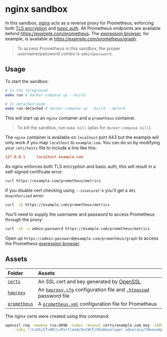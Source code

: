# nginx sandbox

In this sandbox, [nginx](https://nginx.org) acts as a reverse proxy for Prometheus, enforcing both [TLS encryption](https://prometheus.io/docs/guides/tls-encryption) and [basic auth](https://prometheus.io/docs/guides/basic-auth). All Prometheus endpoints are available behind https://example.com/prometheus. The [expression browser](https://prometheus.io/docs/visualization/browser), for example, is available at https://example.com/prometheus/graph.

> To access Prometheus in this sandbox, the proper username/password combo is `admin`/`password`.

## Usage

To start the sandbox:

```bash
# In the foreground
make run # docker-compose up --build

# In detached mode
make run-detached # docker-compose up --build --detach
```

This will start up an `nginx` container and a `prometheus` container.

> To kill the sandbox, run `make kill` (alias for `docker-compose kill`).

The `nginx` container is available on `localhost` port 443 but the example will only work if you map `localhost` to `example.com`. You can do so by modifying your `/etc/hosts` file to include a line like this:

```conf
127.0.0.1     localhost example.com
```

As nginx enforces both TLS encryption and basic auth, this will result in a self-signed certificate error:

```bash
curl https://example.com/prometheus/metrics
```

If you disable cert checking using `--insecure`/`-k` you'll get a `401 Unauthorized` error:

```bash
curl -ik https://example.com/prometheus/metrics
```

You'll need to supply the username and password to access Prometheus through the proxy:

```bash
curl -ik -u admin:password https://example.com/prometheus/metrics
```

Open up `https://admin:password@example.com/prometheus/graph` to access the Prometheus [expression browser](https://prometheus.io/docs/visualization/browser).

## Assets

Folder | Assets
:------|:------
[`certs`](./certs) | An SSL cert and key generated by [OpenSSL](https://www.openssl.org/)
[`haproxy`](./haproxy) | An [`haproxy.cfg`](./haproxy/haproxy.cfg) configuration file and [`.htpasswd`](./nginx/.htpasswd) password file
[`prometheus`](./prometheus) | A [`prometheus.yml`](./prometheus/prometheus.yml) configuration file for Prometheus

The nginx certs were created using this command:

```bash
openssl req -newkey rsa:4096 -nodes -keyout certs/example.com.key -x509 -out certs/example.com.crt \
    -subj "/C=US/ST=OR/L=Portland/O=CNCF/OU=Developer advocacy/CN=example.com"
```